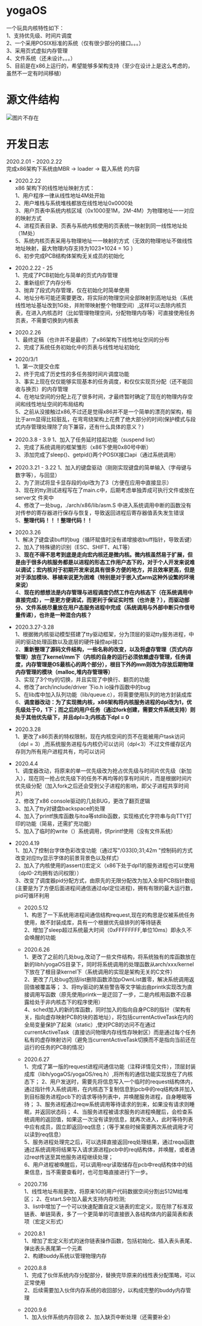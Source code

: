 # **yogaOS**
一个玩具内核特性如下：  
  1、支持优先级、时间片调度  
  2、一个采用POSIX标准的系统（仅有很少部分的接口。。。）  
  3、采用页式虚拟内存管理  
  4、文件系统（还未设计。。。）  
  5、目前是在x86上运行的，希望能够多架构支持（至少在设计上是这么考虑的，虽然不一定有时间移植）  


# 源文件结构
  ![图片不存在](https://raw.githubusercontent.com/YOYOYOYOGA-seu/yogaOS/develop/readme/structure.png)  
    
# 开发日志
2020.2.01 - 2020.2.22   
完成x86架构下系统由MBR -> loader -> 载入系统 的内容  

* 2020.2.22  
x86 架构下的线性地址映射方式：  
  1、用户程序一律从线性地址4M处开始  
  2、用户堆栈与系统堆栈都放在线性地址0x0000处   
  3、用户页表中系统内核区域（0x1000至1M，2M-4M）为物理地址一一对应的映射方式  
  4、进程页表目录、页表与系统内核使用的页表统一映射到同一线性地址处（1M处）  
  5、系统内核页表采用与物理地址一一映射的方式（无效的物理地址不做线性地址映射，最大物理内存支持为1023*1024 = 1G ）  
  6、初步完成PCB结构体架构无关成员的初始化   

* 2020.2.22 - 25  
  1、完成了PCB初始化与简单的页式内存管理  
  2、重新组织了内存分布  
  3、抛弃了段式内存管理，仅在初始化时简单使用   
  4、地址分布可能还需要更改，将实际的物理空间全部映射到高地址处（系统线性地址基址改到1G处，并附带映射整个物理空间）,这样可以去除内核页表，在进入内核态时（比如管理物理空间，分配物理内存等）可直接使用任务页表，不需要切换到内核表   

* 2020.2.26  
  1、最终定稿（也许并不是最终）了x86架构下线性地址空间的分布  
  2、完成了系统任务初始化中的页表与线性地址初始化  

* 2020/3/1  
  1、第一次提交仓库  
  2、终于完成了历史性的多任务按时间片调度功能  
  3、事实上现在仅仅能够实现基本的任务调度，和仅仅实现页分配（还不能回收与换页）的内存管理  
  4、在地址空间的分配上花了很多时间，才最终暂时确定了现在的物理内存空间和线性地址空间的布局结构  
  5、之前从没接触过x86,不过还是觉得x86并不是一个简单的漂亮的架构，相比于arm显得比较脏乱，在弯弯绕架构上花费了绝大部分的时间(保护模式与段式内存管理处理除了向下兼容，还有什么具体的意义？)   

* 2020.3.8 - 3.9
  1、加入了任务延时挂起功能（suspend list）  
  2、完成了系统调用的框架雏形（x86下使用0x80号中断）  
  3、添加完成了sleep()、getpid()两个POSIX接口api（通过系统调用）  

* 2020.3.21 - 3.22
  1、加入的键盘驱动（刚刚实现键盘的简单输入（字母键与数字等），与回显）  
  2、为了测试将显卡显存段的dpl改为了3（方便在应用中直接显示）  
  3、现在的tty测试进程写在了main.c中，后期考虑单独弄成可执行文件或放在server文 件夹中  
  4、修改了一处bug，./arch/x86/lib/asm.S 中进入系统调用中断的函数没有对传参的寄存器进行保存与恢复，导致返回进程后寄存器值丢失发生错误  
  5、**整理代码！！！整理代码！！**      

* 2020.3.26  
  1、解决了键盘读buff的bug（循环赋值时没有递增接收buff指针，导致丢键）  
  2、加入了特殊键的识别（ESC、SHIFT、ALT等）  
  3、**现在不得不思考到底是走向宏内核还是微内核。微内核虽然易于扩展，但是由于很多内核服务都是以进程的形态工作用户态下的，对于个人开发来说难以调试；宏内核对于初期开发来说具有很多方便的地方，并且效率更高，但是对于添加模块、移植来说更为困难（特别是对于嵌入式arm这种外设繁的环境来说）**  
  4、**现在的想想法是内存管理与进程调度仍然工作在内核态下（在系统调用中直接完成），一是更方便调试，而更利于保证实时性（也许是？），而驱动部分、文件系统尽量放在用户态服务进程中完成（系统调用与外部中断只作信号量传递），也许是一种混合内核？**  

* 2020.3.27-3.28  
  1、根据微内核驱动模型搭建了tty驱动框架，分为顶层的驱动tty服务进程，中间的驱动处理函数以及底层的硬件操控api接口  
  2、**重新整理了源码文件结构，一些名称的改变，以及将虚存管理（页式内存管理）放在了kernel/mm下（内核的自身的运行必须依赖虚存管理，任务调度，内存管理是OS最核心的两个部分），根目下外的mm则改为存放后期物理内存管理的模块（malloc,堆内存管理等）**  
  3、实现了3个tty的切换，并且实现了中换行、翻页的功能  
  4、修改了arch/include/driver 下io.h io操作函数中的bug  
  5、在lib库中加入队列功能（lib/queue.c），将需要使用队列的地方封装成库  
  6、**调度器改动：为了实现微内核，x86架构将内核服务进程的dpl改为1，优先级处于0，1下；而之后的用户任务（通过fork创建，需要文件系统支持）则处于其他优先级下，并且dpl=3;内核态下dpl = 0** 

* 2020.3.28   
  1、更改了x86页表的特权限制，现在内核空间的页不在能被用户task访问（dpl = 3）,而系统服务进程与内核仍可以访问（dpl<3）不过文件缓存区内存则为所有用户进程共有，均可以访问 

* 2020.4.4  
  1、调度器改动，将原来的单一优先级改为抢占优先级与时间片优先级（新加入），现在同一抢占优先级下的任务不再均等的享有时间片，而是根据时间片优先级分配（加入fork之后还会受到父子进程的影响，即父子进程共享时间片）  
  2、修改了x86 console驱动的几处BUG，更改了翻页逻辑  
  3、加入了tty对键盘backspace的处理  
  4、加入了printf族库函数与itoa等stdlib函数，实现格式化字符串与向TTY打印的功能（简易，还需扩充功能）  
  5、加入了临时的write（）系统调用，供printf使用（没有文件系统） 

* 2020.4.19  
  1、加入了控制台字体色彩改变功能（通过写"/033[0;31;42m "控制码的方式改变对应tty显示字体的前景背景色以及样式）  
  2、加入了内核使用的assert()宏定义（x86下处于dpl1的服务进程也可以使用（dpl0-2均拥有访问权限））  
  3、改变了调度器pid分配方式，由原先的无限分配改为加入全局PCB指针数组(主要是为了方便后面进程间通信通过dpl定位进程)，拥有有限的最大运行数，pid可循环利用  

  * 2020.5.12  
  1、构思了一下系统用进程间通信结构request,现在的构思是仅被系统任务使用，故不封装成库，具有一个根据优先级排列的等待链表  
  2、增加了sleep超过系统最大时间（0xFFFFFFFF,单位10ms）即永久不会唤醒的功能  

  * 2020.6.26  
  1、更改了之前的几处bug,改动了一些文件结构，将系统独有的库函数放在新的libh/yogaOS目录下，同时将系统调用的处理函数从arch/xxx/kernel下放在了根目录kernel下（系统调用的实现是架构无关的C文件）  
  2、更改了几处bug包括list删除函数添加pOwnList置零，解决系统调用返回值被覆盖等； 
  3、将tty驱动的某些警告等文字输出由printk实现改为直接调用写函数（原先使用printk一是迂回了一步，二是内核用函数不应暴露给处于非内核态下的程序使用）  
  4、sched加入的新的库函数，同时加入的指向自身PCB的指针（架构有关，指向虚存映射PCB的块的首地址），将包括currentActiveTask在内的全局变量保护了起来（static）,使对PCB的访问不在通过currentActiveTask（直接访问物理内存线性存映射区）而是通过每个任务私有的虚存映射访问（避免当currentActiveTask切换而不是指向当前还在运行的任务的PCB的情况）  

  * 2020.6.27  
  1、完成了第一版的request进程间通信功能（注释详情见文件），顶层封装成库（libh/yogaOS/yogaOS/req.h）,将所有的通信功能实现放在了内核态下； 
  2、用户发送时，需要先将信息写入一个临时的request结构体内，通过指针传入系统调用，在内核态下复制信息到pcb中的req结构体并加入到目标服务进程pcb下的请求等待列表中，并唤醒服务进程，自身睡眠等待； 
  3、服务进程通过reqw系统调用等待请求的到来，如果没有请求则睡眠，并返回状态码； 
  4、当服务进程被请求服务的进程唤醒后，会检查系统调用的返回值，如果这一次没有读到信息，就再次进入，此时等待列表中应有成员，固立即返回req信息；（等于某些时候需要两次系统调用才可以读到req信息）  
  5、服务进程处理完之后，可以选择直接返回req处理结果，通过reqa函数通过系统调用将结果写入请求源进程pcb中的req结构体，并唤醒，或者通过reqt传送至其他服务进程继续处理；  
  6、用户进程被唤醒后，可以调用reqr读取储存在pcb中req结构体中的结果信息，当不需要查看时，也可忽略直接进行下一步。  

  * 2020.7.16  
  1、线性地址布局更改，将原来1G的用户代码数据空间分割出512M给堆区； 
  2、在start.S中加入最大支持内存检测;  
  3、list中增加了一个可以快速配置自定义链表的宏定义，现在除了标准双链表、单链简表，多了一个更简单的可直接嵌入各结构体内的最简表和表项（宏定义形式）  

  * 2020.8.1  
  1、增加了宏定义形式的迷你链表操作函数，包括初始化、插入表头表尾、弹出表头表尾第一个元素  
  2、构建buddy系统以管理物理内存  

  * 2020.8.8  
  1、完成了伙伴系统内存分配部分，替换完毕原来的线性表分配策略，可以正常使用  
  2、后续需要加入伙伴内存系统的收回部分，以构成完整的buddy内存管理  

  * 2020.9.6  
  1、加入伙伴系统内存回收
  2、加入缺页中断处理（还需要补全）


